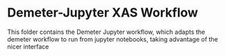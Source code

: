 # Demeter-Jupyter XAS Workflow
This folder contains the Demeter Jupyter workflow, which adapts the demeter workflow to 
run from jupyter notebooks, taking advantage of the nicer interface
